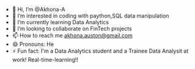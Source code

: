 - 👋 Hi, I’m @Akhona-A
- 👀 I’m interested in coding with paython,SQL data manipulation 
- 🌱 I’m currently learning Data Analytics
- 💞️ I’m looking to collaborate on FinTech projects
- 📫 How to reach me akhona.auston@gmail.com
- 😄 Pronouns: He
- ⚡ Fun fact: I'm a Data Analytics student and a Trainee Data Analysit at work! Real-time-learning!!

<!---
Akhona-A/Akhona-A is a ✨ special ✨ repository because its `README.md` (this file) appears on your GitHub profile.
You can click the Preview link to take a look at your changes.
--->
